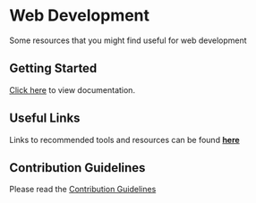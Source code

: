 # Web Development

Some resources that you might find useful for web development

## Getting Started

[Click here](getting-started/README.md) to view documentation.

## Useful Links

Links to recommended tools and resources can be found **[here](Useful-Links.md)**

## Contribution Guidelines

Please read the [Contribution Guidelines](CONTRIBUTING.md)
